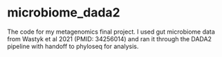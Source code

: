 # microbiome_dada2
The code for my metagenomics final project. I used gut microbiome data from Wastyk et al 2021 (PMID: 34256014) and ran it through the DADA2 pipeline with handoff to phyloseq for analysis.
